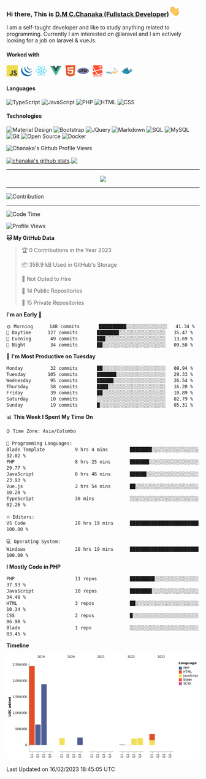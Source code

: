 <!-- ### Hi there  -->
<h3>Hi there, This is <a href="#">D.M C.Chanaka (Fullstack Developer)</a><img src="https://raw.githubusercontent.com/ABSphreak/ABSphreak/master/gifs/Hi.gif" width="30px"></h3>

<p>I am a self-taught developer and like to study anything related to programming. Currently I am interested on @laravel and I am actively looking for a job on laravel & vueJs.</p>

#### Worked with

<img width="30px" src="https://raw.githubusercontent.com/devicons/devicon/master/icons/javascript/javascript-original.svg" alt="cchanaka: Javascript" />&nbsp;
<img width="30px" src="https://raw.githubusercontent.com/devicons/devicon/master/icons/jquery/jquery-original.svg" alt="cchanaka: Jquery" />&nbsp; 
<img width="30px" src="https://raw.githubusercontent.com/devicons/devicon/master/icons/react/react-original.svg" alt="cchanaka: React" />&nbsp; 
<img width="30px" src="https://raw.githubusercontent.com/devicons/devicon/master/icons/vuejs/vuejs-original.svg" alt="cchanaka: VueJS" />&nbsp;
<img width="30px" src="https://raw.githubusercontent.com/devicons/devicon/master/icons/html5/html5-original.svg" alt="cchanaka: HTML5" /> 
<img width="30px" src="https://raw.githubusercontent.com/devicons/devicon/master/icons/php/php-original.svg" alt="cchanaka: PHP" />&nbsp;
<img width="30px" src="https://raw.githubusercontent.com/devicons/devicon/master/icons/laravel/laravel-plain-wordmark.svg" alt="cchanaka: Laravel" />&nbsp; 
<img width="30px" src="https://raw.githubusercontent.com/devicons/devicon/master/icons/mysql/mysql-original-wordmark.svg" alt="cchanaka: MySQL" />&nbsp; 
<img width="30px" src="https://raw.githubusercontent.com/devicons/devicon/master/icons/docker/docker-original.svg" alt="cchanaka: Docker" />

#### Languages

![TypeScript](https://img.shields.io/badge/-TypeScript-fff?&logo=TypeScript&logoColor=007ACC)
![JavaScript](https://img.shields.io/badge/-JavaScript-fff?&logo=JavaScript&logoColor=ddc508)
![PHP](https://img.shields.io/badge/-PHP-fff?&logo=PHP)
![HTML](https://img.shields.io/badge/-HTML-fff?&logo=HTML5)
![CSS](https://img.shields.io/badge/-CSS-fff?&logo=CSS3&logoColor=blue)

#### Technologies
![Material Design](https://img.shields.io/badge/-Material%20Design-fff?style=flat&logo=material-design&logoColor=blue)
![Bootstrap](https://img.shields.io/badge/-Bootstrap-fff?style=flat&logo=bootstrap&logoColor=563D7C)
![JQuery](https://img.shields.io/badge/-JQuery-fff?style=flat&logo=jquery&logoColor=blue)
![Markdown](https://img.shields.io/badge/-Markdown-fff?style=flat&logo=markdown&logoColor=black)
![SQL](https://img.shields.io/badge/-SQL-fff?style=flat&logo=Microsoft-SQL-Server&logoColor=blue)
![MySQL](https://img.shields.io/badge/-MySQL-fff?style=flat&logo=mysql)
![Git](https://img.shields.io/badge/-Git-fff?style=flat&logo=git)
![Open Source](https://img.shields.io/badge/-Open%20Source-fff?style=flat&logo=open-source-Initiative)
![Docker](https://img.shields.io/badge/-Docker-fff?style=flat&logo=Docker)

![Chanaka's Github Profile Views](https://komarev.com/ghpvc/?username=dmcchanaka&color=blueviolet) 

<a href="https://github.com/dmcchanaka">
    <img height="150px" align="center" src="https://github-readme-stats.vercel.app/api?username=dmcchanaka&show_icons=true&include_all_commits=true&theme=radical&line_height=27&count_private=true" alt="chanaka's github stats"/>
</a>

<a href="https://github.com/dmcchanaka">
    <img height="150px" align="center" src="https://github-readme-stats.vercel.app/api/top-langs/?username=dmcchanaka&theme=radical&layout=compact&langs_count=10" />
</a>
<hr>
<div align="center">
<a href="https://github.com/dmcchanaka">
    <img align="center" src="https://github-readme-streak-stats.herokuapp.com/?user=dmcchanaka&hide_border=true&theme=radical" />
</a>
<hr>
</div>

![Contribution](https://activity-graph.herokuapp.com/graph?username=dmcchanaka&theme=react-dark&hide_border=true&area=true&include_all_commits=true)
<hr>

<!--START_SECTION:waka-->
![Code Time](http://img.shields.io/badge/Code%20Time-1%2C382%20hrs%2041%20mins-blue)

![Profile Views](http://img.shields.io/badge/Profile%20Views-15-blue)

**🐱 My GitHub Data** 

> 🏆 0 Contributions in the Year 2023
 > 
> 📦 359.9 kB Used in GitHub's Storage 
 > 
> 🚫 Not Opted to Hire
 > 
> 📜 14 Public Repositories 
 > 
> 🔑 15 Private Repositories  
 > 
**I'm an Early 🐤** 

```text
🌞 Morning      148 commits       ██████████░░░░░░░░░░░░░░░   41.34 % 
🌆 Daytime      127 commits       ████████░░░░░░░░░░░░░░░░░   35.47 % 
🌃 Evening       49 commits       ███░░░░░░░░░░░░░░░░░░░░░░   13.69 % 
🌙 Night         34 commits       ██░░░░░░░░░░░░░░░░░░░░░░░   09.50 % 

```
📅 **I'm Most Productive on Tuesday** 

```text
Monday          32 commits       ██░░░░░░░░░░░░░░░░░░░░░░░   08.94 % 
Tuesday        105 commits       ███████░░░░░░░░░░░░░░░░░░   29.33 % 
Wednesday       95 commits       ██████░░░░░░░░░░░░░░░░░░░   26.54 % 
Thursday        58 commits       ████░░░░░░░░░░░░░░░░░░░░░   16.20 % 
Friday          39 commits       ██░░░░░░░░░░░░░░░░░░░░░░░   10.89 % 
Saturday        10 commits       ░░░░░░░░░░░░░░░░░░░░░░░░░   02.79 % 
Sunday          19 commits       █░░░░░░░░░░░░░░░░░░░░░░░░   05.31 % 

```


📊 **This Week I Spent My Time On** 

```text
⌚︎ Time Zone: Asia/Colombo

💬 Programming Languages: 
Blade Template           9 hrs 4 mins        ████████░░░░░░░░░░░░░░░░░   32.02 % 
PHP                      8 hrs 25 mins       ███████░░░░░░░░░░░░░░░░░░   29.77 % 
JavaScript               6 hrs 46 mins       ██████░░░░░░░░░░░░░░░░░░░   23.93 % 
Vue.js                   2 hrs 54 mins       ██░░░░░░░░░░░░░░░░░░░░░░░   10.28 % 
TypeScript               38 mins             ░░░░░░░░░░░░░░░░░░░░░░░░░   02.26 % 

🔥 Editors: 
VS Code                  28 hrs 19 mins      █████████████████████████   100.00 % 

💻 Operating System: 
Windows                  28 hrs 19 mins      █████████████████████████   100.00 % 

```

**I Mostly Code in PHP** 

```text
PHP                      11 repos            █████████░░░░░░░░░░░░░░░░   37.93 % 
JavaScript               10 repos            ████████░░░░░░░░░░░░░░░░░   34.48 % 
HTML                     3 repos             ██░░░░░░░░░░░░░░░░░░░░░░░   10.34 % 
CSS                      2 repos             █░░░░░░░░░░░░░░░░░░░░░░░░   06.90 % 
Blade                    1 repo              ░░░░░░░░░░░░░░░░░░░░░░░░░   03.45 % 

```


**Timeline**

![Chart not found](https://raw.githubusercontent.com/dmcchanaka/dmcchanaka/main/charts/bar_graph.png) 


 Last Updated on 16/02/2023 18:45:05 UTC
<!--END_SECTION:waka-->

